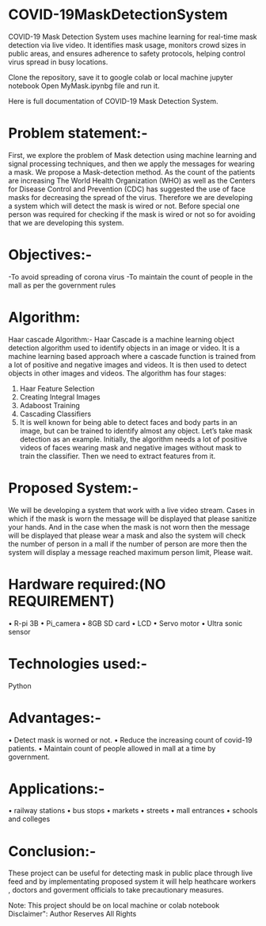 # COVID-19MaskDetectionSystem
COVID-19 Mask Detection System uses machine learning for real-time mask detection via live video. It identifies mask usage, monitors crowd sizes in public areas, and ensures adherence to safety protocols, helping control virus spread in busy locations.

Clone the repository, save it to google colab or local machine jupyter notebook
Open MyMask.ipynbg file and run it. 

Here is full documentation of COVID-19 Mask Detection System.

# Problem statement:-
First, we explore the problem of Mask detection using machine learning and signal processing techniques, and then we apply the messages for wearing a mask. We propose a Mask-detection method. As the count of the patients are increasing The World Health Organization (WHO) as well as the Centers for Disease Control and Prevention (CDC) has suggested the use of face masks for decreasing the spread of the virus. Therefore we are developing a system which will detect the mask is wired or not. Before special one person was required for checking if the mask is wired or not so for avoiding that we are developing this system.

# Objectives:-
-To avoid spreading of corona virus
-To maintain the count of people in the mall as per the
government rules

# Algorithm:
Haar cascade Algorithm:- 
Haar Cascade is a machine learning object detection algorithm used to identify objects in an image or video. It is a machine learning based approach where a cascade function is trained from a lot of positive and negative images and videos. It is then used to detect objects in other images and videos.
The algorithm has four stages: 
1. Haar Feature Selection 
2. Creating Integral Images 
3. Adaboost Training 
4. Cascading Classifiers 
5. It is well known for being able to detect faces and body parts in an image, but can be trained to identify almost any object.
Let’s take mask detection as an example. Initially, the algorithm needs a lot of positive videos of faces wearing mask and negative images without mask to train the classifier. Then we need to extract features from it.

# Proposed System:-
We will be developing a system that work with a live video stream. Cases in which if the mask is worn the message will be displayed that please sanitize your hands. And in the case when the mask is not worn then the message will be displayed that please wear a mask and also the system will check the number of person in a mall if the number of person are more then the system will display a message reached maximum person limit, Please wait.

# Hardware required:(NO REQUIREMENT)
• R-pi 3B
• Pi_camera
• 8GB SD card
• LCD
• Servo motor
• Ultra sonic sensor
# Technologies used:-
  Python
# Advantages:-
• Detect mask is worned or not.
• Reduce the increasing count of covid-19
patients.
• Maintain count of people allowed in mall at
a time by government.

# Applications:-
• railway stations
• bus stops
• markets
• streets
• mall entrances
• schools and colleges

# Conclusion:-
These project can be useful for detecting mask in public place through live feed and by implementating proposed system it will help heathcare workers , doctors and goverment officials to take precautionary measures.

Note: This project should be on local machine or colab notebook
Disclaimer": Author Reserves All Rights
